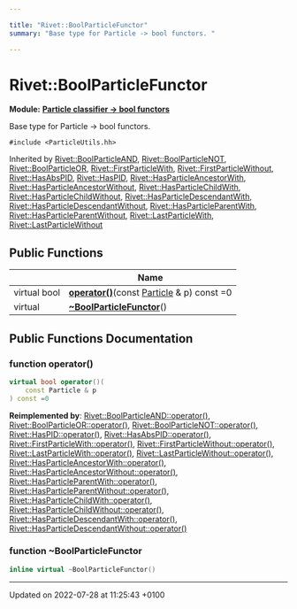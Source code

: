 ```yaml
---

title: "Rivet::BoolParticleFunctor"
summary: "Base type for Particle -> bool functors. "

---
```


# Rivet::BoolParticleFunctor

**Module:** **[Particle classifier -> bool functors](http://example.org/modules/group__particleutils__p2bool/)**



Base type for Particle -> bool functors. 


`#include <ParticleUtils.hh>`

Inherited by [Rivet::BoolParticleAND](http://example.org/classes/structrivet_1_1boolparticleand/), [Rivet::BoolParticleNOT](http://example.org/classes/structrivet_1_1boolparticlenot/), [Rivet::BoolParticleOR](http://example.org/classes/structrivet_1_1boolparticleor/), [Rivet::FirstParticleWith](http://example.org/classes/structrivet_1_1firstparticlewith/), [Rivet::FirstParticleWithout](http://example.org/classes/structrivet_1_1firstparticlewithout/), [Rivet::HasAbsPID](http://example.org/classes/structrivet_1_1hasabspid/), [Rivet::HasPID](http://example.org/classes/structrivet_1_1haspid/), [Rivet::HasParticleAncestorWith](http://example.org/classes/structrivet_1_1hasparticleancestorwith/), [Rivet::HasParticleAncestorWithout](http://example.org/classes/structrivet_1_1hasparticleancestorwithout/), [Rivet::HasParticleChildWith](http://example.org/classes/structrivet_1_1hasparticlechildwith/), [Rivet::HasParticleChildWithout](http://example.org/classes/structrivet_1_1hasparticlechildwithout/), [Rivet::HasParticleDescendantWith](http://example.org/classes/structrivet_1_1hasparticledescendantwith/), [Rivet::HasParticleDescendantWithout](http://example.org/classes/structrivet_1_1hasparticledescendantwithout/), [Rivet::HasParticleParentWith](http://example.org/classes/structrivet_1_1hasparticleparentwith/), [Rivet::HasParticleParentWithout](http://example.org/classes/structrivet_1_1hasparticleparentwithout/), [Rivet::LastParticleWith](http://example.org/classes/structrivet_1_1lastparticlewith/), [Rivet::LastParticleWithout](http://example.org/classes/structrivet_1_1lastparticlewithout/)

## Public Functions

|                | Name           |
| -------------- | -------------- |
| virtual bool | **[operator()](http://example.org/classes/structrivet_1_1boolparticlefunctor/#function-operator())**(const <a href="http://example.org/classes/classrivet_1_1particle/">Particle</a> & p) const =0 |
| virtual | **[~BoolParticleFunctor](http://example.org/classes/structrivet_1_1boolparticlefunctor/#function-~boolparticlefunctor)**() |

## Public Functions Documentation

### function operator()

```cpp
virtual bool operator()(
    const Particle & p
) const =0
```


**Reimplemented by**: [Rivet::BoolParticleAND::operator()](http://example.org/classes/structrivet_1_1boolparticleand/#function-operator()), [Rivet::BoolParticleOR::operator()](http://example.org/classes/structrivet_1_1boolparticleor/#function-operator()), [Rivet::BoolParticleNOT::operator()](http://example.org/classes/structrivet_1_1boolparticlenot/#function-operator()), [Rivet::HasPID::operator()](http://example.org/classes/structrivet_1_1haspid/#function-operator()), [Rivet::HasAbsPID::operator()](http://example.org/classes/structrivet_1_1hasabspid/#function-operator()), [Rivet::FirstParticleWith::operator()](http://example.org/classes/structrivet_1_1firstparticlewith/#function-operator()), [Rivet::FirstParticleWithout::operator()](http://example.org/classes/structrivet_1_1firstparticlewithout/#function-operator()), [Rivet::LastParticleWith::operator()](http://example.org/classes/structrivet_1_1lastparticlewith/#function-operator()), [Rivet::LastParticleWithout::operator()](http://example.org/classes/structrivet_1_1lastparticlewithout/#function-operator()), [Rivet::HasParticleAncestorWith::operator()](http://example.org/classes/structrivet_1_1hasparticleancestorwith/#function-operator()), [Rivet::HasParticleAncestorWithout::operator()](http://example.org/classes/structrivet_1_1hasparticleancestorwithout/#function-operator()), [Rivet::HasParticleParentWith::operator()](http://example.org/classes/structrivet_1_1hasparticleparentwith/#function-operator()), [Rivet::HasParticleParentWithout::operator()](http://example.org/classes/structrivet_1_1hasparticleparentwithout/#function-operator()), [Rivet::HasParticleChildWith::operator()](http://example.org/classes/structrivet_1_1hasparticlechildwith/#function-operator()), [Rivet::HasParticleChildWithout::operator()](http://example.org/classes/structrivet_1_1hasparticlechildwithout/#function-operator()), [Rivet::HasParticleDescendantWith::operator()](http://example.org/classes/structrivet_1_1hasparticledescendantwith/#function-operator()), [Rivet::HasParticleDescendantWithout::operator()](http://example.org/classes/structrivet_1_1hasparticledescendantwithout/#function-operator())


### function ~BoolParticleFunctor

```cpp
inline virtual ~BoolParticleFunctor()
```


-------------------------------

Updated on 2022-07-28 at 11:25:43 +0100